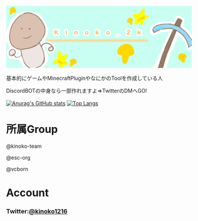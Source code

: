 <p class="profile-img" align="center">
 <img src="kinoko-header2.jpeg" width=800>
</p>

基本的にゲームやMinecraftPluginやなにかのToolを作成している人

DiscordBOTの中身なら一部作れますよ=>TwitterのDMへGO!

[![Anurag's GitHub stats](https://github-readme-stats.vercel.app/api?username=kinoko2k)](https://github.com/kinoko2k/github-readme-stats)
[![Top Langs](https://github-readme-stats.vercel.app/api/top-langs/?username=kinoko2k)](https://github.com/kinoko2k/github-readme-stats)　

# 所属Group

@kinoko-team

@esc-org

@vcborn

# Account
### Twitter:[@kinoko1216](https://twitter.com/kinoko1216)
